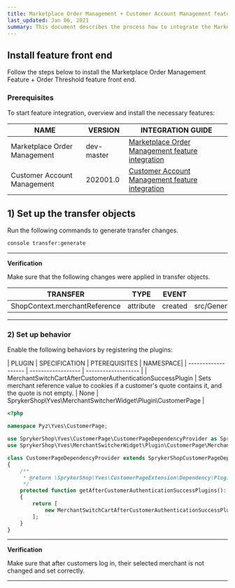 ```yaml
---
title: Marketplace Order Management + Customer Account Management feature integration
last_updated: Jan 06, 2021
summary: This document describes the process how to integrate the Marketplace Order Management Feature + Order Threshold feature into a Spryker project.
---
```



## Install feature front end

Follow the steps below to install the Marketplace Order Management Feature + Order Threshold feature front end.

### Prerequisites

To start feature integration, overview and install the necessary features:

| NAME  | VERSION | INTEGRATION GUIDE |
| ------------------ | ----------- | ----------|
| Marketplace Order Management | dev-master  | [Marketplace Order Management feature integration](docs/marketplace/dev/feature-integration-guides/marketplace-order-management-feature-integration.html) |
| Customer Account Management  | 202001.0    | [Customer Account Management feature integration](https://documentation.spryker.com/docs/customer-account-management-feature-integration)

## 1) Set up the transfer objects

Run the following commands to generate transfer changes.

```bash
console transfer:generate
```

---

**Verification**

Make sure that the following changes were applied in transfer objects.

| TRANSFER  | TYPE  | EVENT | PATH  |
| ---------------- | --------- | --------- | ------------------------------- |
| ShopContext.merchantReference | attribute | created   | src/Generated/Shared/Transfer/ShopContextTransfer |

---

### 2) Set up behavior

Enable the following behaviors by registering the plugins:

| PLUGIN | SPECIFICATION | PTEREQUISITES | NAMESPACE|
| ------------------- | ------------------ | ------------------- |
| MerchantSwitchCartAfterCustomerAuthenticationSuccessPlugin | Sets merchant reference value to cookies if a customer's quote contains it, and the quote is not empty. | None | SprykerShop\Yves\MerchantSwitcherWidget\Plugin\CustomerPage |



```php
<?php

namespace Pyz\Yves\CustomerPage;

use SprykerShop\Yves\CustomerPage\CustomerPageDependencyProvider as SprykerShopCustomerPageDependencyProvider;
use SprykerShop\Yves\MerchantSwitcherWidget\Plugin\CustomerPage\MerchantSwitchCartAfterCustomerAuthenticationSuccessPlugin;

class CustomerPageDependencyProvider extends SprykerShopCustomerPageDependencyProvider
{
    /**
     * @return \SprykerShop\Yves\CustomerPageExtension\Dependency\Plugin\AfterCustomerAuthenticationSuccessPluginInterface[]
     */
    protected function getAfterCustomerAuthenticationSuccessPlugins(): array
    {
        return [
            new MerchantSwitchCartAfterCustomerAuthenticationSuccessPlugin(),
        ];
    }
}
```

---

**Verification**

Make sure that after customers log in, their selected merchant is not changed and set correctly.

---